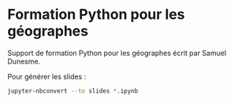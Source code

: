 # Formation Python pour les géographes

Support de formation Python pour les géographes écrit par Samuel Dunesme.

Pour générer les slides : 

```bash
jupyter-nbconvert --to slides *.ipynb
```